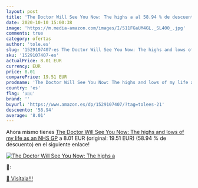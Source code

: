 ```yaml
---
layout: post
title: 'The Doctor Will See You Now: The highs a al 58.94 % de descuento'
date: 2020-10-10 15:00:38
image: 'https://m.media-amazon.com/images/I/511FGaUM4GL._SL400_.jpg'
comments: true
category: ofertas
author: 'tole.es'
slug: '1529107407-es The Doctor Will See You Now: The highs and lows of my life...'
sku: '1529107407-es'
actualPrice: 8.01 EUR
currency: EUR
price: 8.01
comparePrice: 19.51 EUR
prodname: 'The Doctor Will See You Now: The highs and lows of my life as an NHS GP'
country: 'es'
flag: '🇪🇸'
brand: ''
buyurl: 'https://www.amazon.es/dp/1529107407/?tag=tolees-21'
descuento: '58.94'
average: '8.01'
---
```


Ahora mismo tienes [The Doctor Will See You Now: The highs and lows of my life as an NHS GP](https://www.amazon.es/dp/1529107407/?tag=tolees-21) a 8.01 EUR (original: 19.51 EUR) (58.94 %  de descuento) en el siguiente enlace!

[![The Doctor Will See You Now: The highs a](https://m.media-amazon.com/images/I/511FGaUM4GL._SL400_.jpg)](https://www.amazon.es/dp/1529107407/?tag=tolees-21)

🔎:


[🛒 Visítala!!!](https://www.amazon.es/dp/1529107407/?tag=tolees-21)
